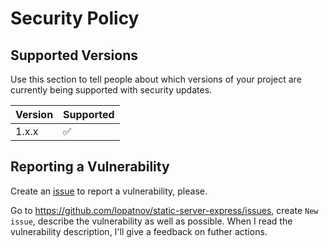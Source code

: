 # Security Policy

## Supported Versions

Use this section to tell people about which versions of your project are
currently being supported with security updates.

| Version | Supported          |
| ------- | ------------------ |
| 1.x.x   | :white_check_mark: |

## Reporting a Vulnerability

Create an [issue][issue] to report a vulnerability, please.

Go to <https://github.com/lopatnov/static-server-express/issues>, create `New issue`, describe the vulnerability as well as possible. When I read the vulnerability description, I'll give a feedback on futher actions.

[issue]: https://github.com/lopatnov/static-server-express/issues
